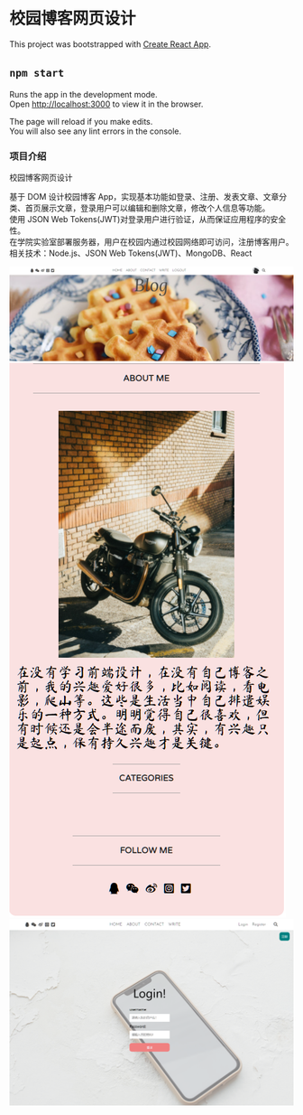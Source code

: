 # 校园博客网页设计

This project was bootstrapped with [Create React App](https://github.com/facebook/create-react-app).


## `npm start`

Runs the app in the development mode.\
Open [http://localhost:3000](http://localhost:3000) to view it in the browser.

The page will reload if you make edits.\
You will also see any lint errors in the console.

### 项目介绍

校园博客网页设计 
 
基于 DOM 设计校园博客 App，实现基本功能如登录、注册、发表文章、文章分类、首页展示文章，登录用户可以编辑和删除文章，修改个人信息等功能。    
使用 JSON Web Tokens(JWT)对登录用户进行验证，从而保证应用程序的安全性。  
在学院实验室部署服务器，用户在校园内通过校园网络即可访问，注册博客用户。  
相关技术：Node.js、JSON Web Tokens(JWT)、MongoDB、React  

![Image text](https://raw.githubusercontent.com/tianrenjiang/myBlog/main/public/204354.png)
![Image text](https://raw.githubusercontent.com/tianrenjiang/myBlog/main/public/204433.png)
![Image text](https://raw.githubusercontent.com/tianrenjiang/myBlog/main/public/204532.png)

